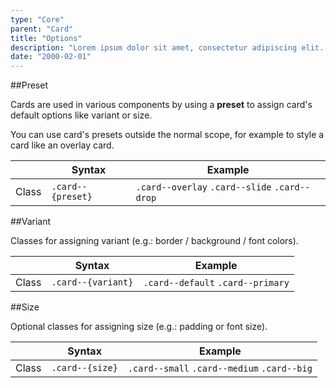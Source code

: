 ```yaml
---
type: "Core"
parent: "Card"
title: "Options"
description: "Lorem ipsum dolor sit amet, consectetur adipiscing elit. Nunc tempus laoreet leo sit amet iaculis."
date: "2000-02-01"
---
```


##Preset

Cards are used in various components by using a **preset** to assign card's default options like variant or size.

You can use card's presets outside the normal scope, for example to style a card like an overlay card.

<div class="table--scroll">

|                         | Syntax                                    | Example                       |
| ----------------------- | ----------------------------------------- | ----------------------------- |
| Class                   | `.card--{preset}`                         | `.card--overlay` `.card--slide` `.card--drop` |

</div>

<demo>
  <demovanilla src="inline/core/card/preset">
  </demovanilla>
</demo>

##Variant

Classes for assigning variant (e.g.: border / background / font colors).

<div class="table--scroll">

|                         | Syntax                                    | Example                       |
| ----------------------- | ----------------------------------------- | ----------------------------- |
| Class                   | `.card--{variant}`                        | `.card--default` `.card--primary` |

</div>

<demo>
  <demovanilla src="inline/core/card/variant">
  </demovanilla>
</demo>

##Size

Optional classes for assigning size (e.g.: padding or font size).

<div class="table--scroll">

|                         | Syntax                                    | Example                       |
| ----------------------- | ----------------------------------------- | ----------------------------- |
| Class                   | `.card--{size}`                           | `.card--small` `.card--medium` `.card--big`|

</div>

<demo>
  <demovanilla src="inline/core/card/size">
  </demovanilla>
</demo>
